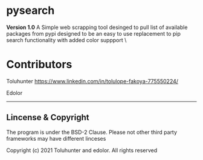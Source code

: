 # pysearch
**Version 1.0**
A Simple web scrapping tool desinged to pull list of available packages from pypi designed to be an easy to use replacement to pip search functionality with added color suppport \

# Contributors
Toluhunter https://www.linkedin.com/in/tolulope-fakoya-775550224/

Edolor

---

## Lincense & Copyright
The program is under the BSD-2 Clause. Please not other third party frameworks may have different linceses

Copyright (c) 2021 Toluhunter and edolor. All rights reserved
